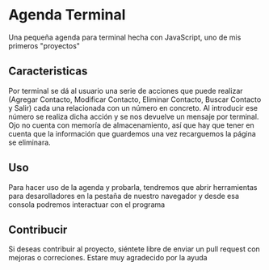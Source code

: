 # Agenda Terminal

Una pequeña agenda para terminal hecha con JavaScript, uno de mis primeros "proyectos"

## Caracteristicas

Por terminal se dá al usuario una serie de acciones que puede realizar (Agregar Contacto, Modificar Contacto, Eliminar Contacto, Buscar Contacto y Salir) cada una 
relacionada con un número en concreto. Al introducir ese número se realiza dicha acción y se nos devuelve un mensaje por terminal.
Ojo no cuenta con memoría de almacenamiento, así que hay que tener en cuenta que la información que guardemos una vez recarguemos la página se eliminara.

## Uso

Para hacer uso de la agenda y probarla, tendremos que abrir herramientas para desarolladores en la pestaña de nuestro navegador y desde esa consola podremos interactuar con el programa

## Contribucir

Si deseas contribuir al proyecto, siéntete libre de enviar un pull request con mejoras o correciones. Estare muy agradecido por la ayuda


